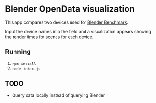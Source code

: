 # Blender OpenData visualization

This app compares two devices used for [Blender Benchmark](https://opendata.blender.org/).

Input the device names into the field and a visualization appears showing the render times for scenes for each device.

## Running

1.  `npm install`
2.  `node index.js`

## TODO

-   Query data locally instead of querying Blender
